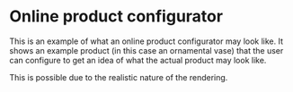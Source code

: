 # Online product configurator

This is an example of what an online product configurator may look like.
It shows an example product (in this case an ornamental vase) that the user can configure to get an idea of what the actual product may look like.

This is possible due to the realistic nature of the rendering.
